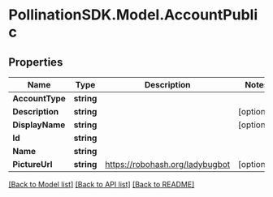 
# PollinationSDK.Model.AccountPublic

## Properties

Name | Type | Description | Notes
------------ | ------------- | ------------- | -------------
**AccountType** | **string** |  | 
**Description** | **string** |  | [optional] 
**DisplayName** | **string** |  | [optional] 
**Id** | **string** |  | 
**Name** | **string** |  | 
**PictureUrl** | **string** | https://robohash.org/ladybugbot | [optional] 

[[Back to Model list]](../README.md#documentation-for-models)
[[Back to API list]](../README.md#documentation-for-api-endpoints)
[[Back to README]](../README.md)

